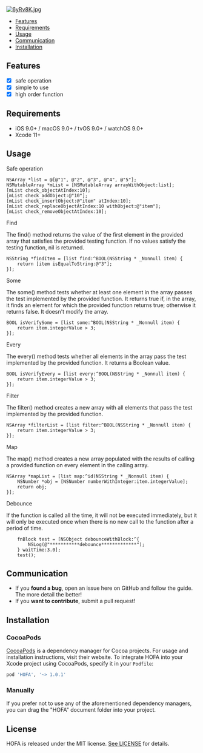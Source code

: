 [![6yRv8K.jpg](https://s3.ax1x.com/2021/03/16/6yRv8K.jpg)](https://imgtu.com/i/6yRv8K)


- [Features](#features)
- [Requirements](#requirements)
- [Usage](#usage)
- [Communication](#communication)
- [Installation](#installation)

## Features

- [x] safe operation
- [x] simple to use
- [x] high order function

## Requirements

- iOS 9.0+ / macOS 9.0+ / tvOS 9.0+ / watchOS 9.0+
- Xcode 11+

## Usage
Safe operation
```
NSArray *list = @[@"1", @"2", @"3", @"4", @"5"];
NSMutableArray *mList = [NSMutableArray arrayWithObject:list];
[mList check_objectAtIndex:10];
[mList check_addObject:@"10"];
[mList check_insertObject:@"item" atIndex:10];
[mList check_replaceObjectAtIndex:10 withObject:@"item"];
[mList check_removeObjectAtIndex:10];
```

Find

The find() method returns the value of the first element in the provided array that satisfies the provided testing function. If no values satisfy the testing function, nil is returned.

```
NSString *findItem = [list find:^BOOL(NSString * _Nonnull item) {
    return [item isEqualToString:@"3"];
}];
```

Some

The some() method tests whether at least one element in the array passes the test implemented by the provided function. It returns true if, in the array, it finds an element for which the provided function returns true; otherwise it returns false. It doesn't modify the array.

```
BOOL isVerifySome = [list some:^BOOL(NSString * _Nonnull item) {
    return item.integerValue > 3;
}];
```

Every

The every() method tests whether all elements in the array pass the test implemented by the provided function. It returns a Boolean value.

```
BOOL isVerifyEvery = [list every:^BOOL(NSString * _Nonnull item) {
    return item.integerValue > 3;
}];
```

Filter

The filter() method creates a new array with all elements that pass the test implemented by the provided function.

```
NSArray *filterList = [list filter:^BOOL(NSString * _Nonnull item) {
    return item.integerValue > 3;
}];
```

Map

The map() method creates a new array populated with the results of calling a provided function on every element in the calling array.

```
NSArray *mapList = [list map:^id(NSString * _Nonnull item) {
    NSNumber *obj = [NSNumber numberWithInteger:item.integerValue];
    return obj;
}];
```

Debounce

If the function is called all the time, it will not be executed immediately, but it will only be executed once when there is no new call to the function after a period of time.
```
    fnBlock test = [NSObject debounceWithBlock:^{
        NSLog(@"***********debounce*************");
    } waitTime:3.0];
    test();
```

## Communication

- If you **found a bug**, open an issue here on GitHub and follow the guide. The more detail the better!
- If you **want to contribute**, submit a pull request!

## Installation

### CocoaPods

[CocoaPods](https://cocoapods.org) is a dependency manager for Cocoa projects. For usage and installation instructions, visit their website. To integrate HOFA into your Xcode project using CocoaPods, specify it in your `Podfile`:

```ruby
pod 'HOFA', '~> 1.0.1'
```

### Manually

If you prefer not to use any of the aforementioned dependency managers, you can drag the "HOFA" document folder into your project.

## License

HOFA is released under the MIT license. [See LICENSE](https://github.com/Janyau/HOFA/blob/main/LICENSE) for details.